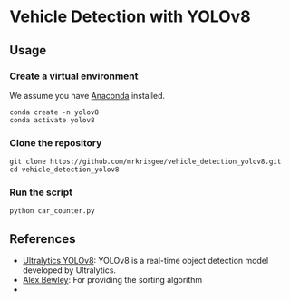 # Vehicle Detection with YOLOv8

## Usage

### Create a virtual environment

We assume you have [Anaconda](https://www.anaconda.com/) installed.

```
conda create -n yolov8
conda activate yolov8
```

### Clone the repository

```
git clone https://github.com/mrkrisgee/vehicle_detection_yolov8.git
cd vehicle_detection_yolov8
```

### Run the script

```
python car_counter.py
```


## References

- [Ultralytics YOLOv8](https://github.com/ultralytics/ultralytics): YOLOv8 is a real-time object detection model developed by Ultralytics.
- [Alex Bewley](https://github.com/abewley/sort): For providing the sorting algorithm
- 
